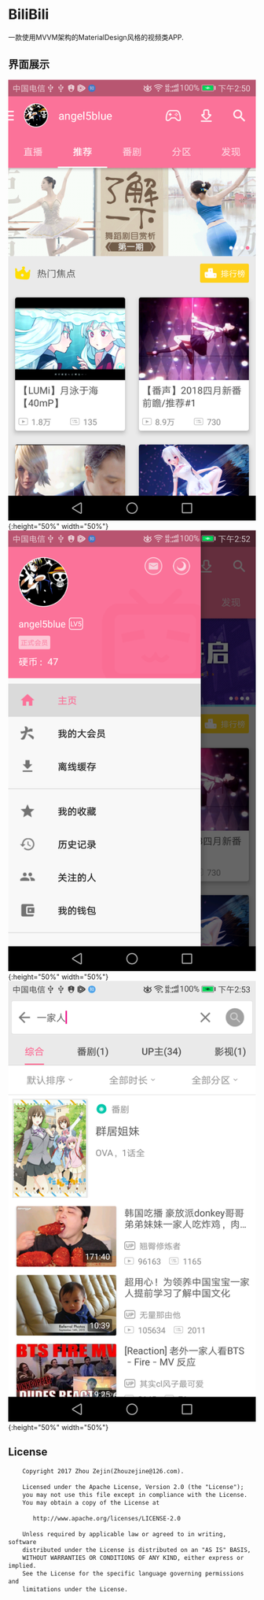 # BiliBili

一款使用MVVM架构的MaterialDesign风格的视频类APP.

## 界面展示

![主页](https://github.com/zhouzejin/MvvmBilibili/raw/master/images/主页.png){:height="50%" width="50%"}
![菜单](https://github.com/zhouzejin/MvvmBilibili/raw/master/images/菜单.png){:height="50%" width="50%"}
![搜索](https://github.com/zhouzejin/MvvmBilibili/raw/master/images/搜索.png){:height="50%" width="50%"}

## License

```
    Copyright 2017 Zhou Zejin(Zhouzejine@126.com).

    Licensed under the Apache License, Version 2.0 (the "License");
    you may not use this file except in compliance with the License.
    You may obtain a copy of the License at

       http://www.apache.org/licenses/LICENSE-2.0

    Unless required by applicable law or agreed to in writing, software
    distributed under the License is distributed on an "AS IS" BASIS,
    WITHOUT WARRANTIES OR CONDITIONS OF ANY KIND, either express or implied.
    See the License for the specific language governing permissions and
    limitations under the License.
```

